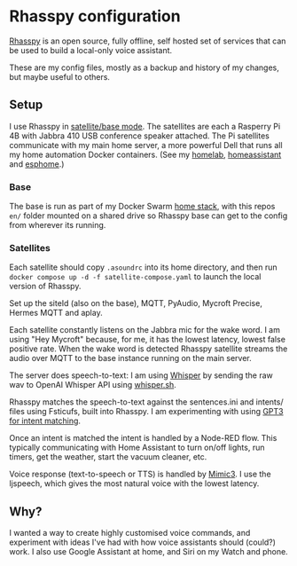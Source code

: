 # Rhasspy configuration

[Rhasspy](https://rhasspy.readthedocs.io/en/latest/) is an open source, fully offline, self hosted set of services that can be used to build a local-only voice assistant.

These are my config files, mostly as a backup and history of my changes, but maybe useful to others.


## Setup

I use Rhasspy in [satellite/base mode](https://rhasspy.readthedocs.io/en/latest/tutorials/#server-with-satellites). The satellites are each a Rasperry Pi 4B with Jabbra 410 USB conference speaker attached. The Pi satellites communicate with my main home server, a more powerful Dell that runs all my home automation Docker containers. (See my [homelab](https://github.com/dalehumby/homelab), [homeassistant](https://github.com/dalehumby/homeassistant-config) and [esphome](https://github.com/dalehumby/esphome).)

### Base

The base is run as part of my Docker Swarm [home stack](https://github.com/dalehumby/homelab/blob/master/home-stack.yaml), with this repos `en/` folder mounted on a shared drive so Rhasspy base can get to the config from wherever its running.

### Satellites

Each satellite should copy `.asoundrc` into its home directory, and then run `docker compose up -d -f satellite-compose.yaml` to launch the local version of Rhasspy. 

Set up the siteId (also on the base), MQTT, PyAudio, Mycroft Precise, Hermes MQTT and aplay.

Each satellite constantly listens on the Jabbra mic for the wake word. I am using "Hey Mycroft" because, for me, it has the lowest latency, lowest false positive rate. When the wake word is detected Rhasspy satellite streams the audio over MQTT to the base instance running on the main server.

The server does speech-to-text: I am using [Whisper](https://openai.com/blog/whisper/) by sending the raw wav to OpenAI Whisper API using [whisper.sh](en/whisper.sh).

Rhasspy matches the speech-to-text against the sentences.ini and intents/ files using Fsticufs, built into Rhasspy. I am experimenting with using [GPT3 for intent matching](llm-intent-recognition.md).

Once an intent is matched the intent is handled by a Node-RED flow. This typically communicating with Home Assistant to turn on/off lights, run timers, get the weather, start the vacuum cleaner, etc.

Voice response (text-to-speech or TTS) is handled by [Mimic3](https://mycroft.ai/mimic-3/). I use the ljspeech, which gives the most natural voice with the lowest latency.


## Why?

I wanted a way to create highly customised voice commands, and experiment with ideas I've had with how voice assistants should (could?) work. I also use Google Assistant at home, and Siri on my Watch and phone.
